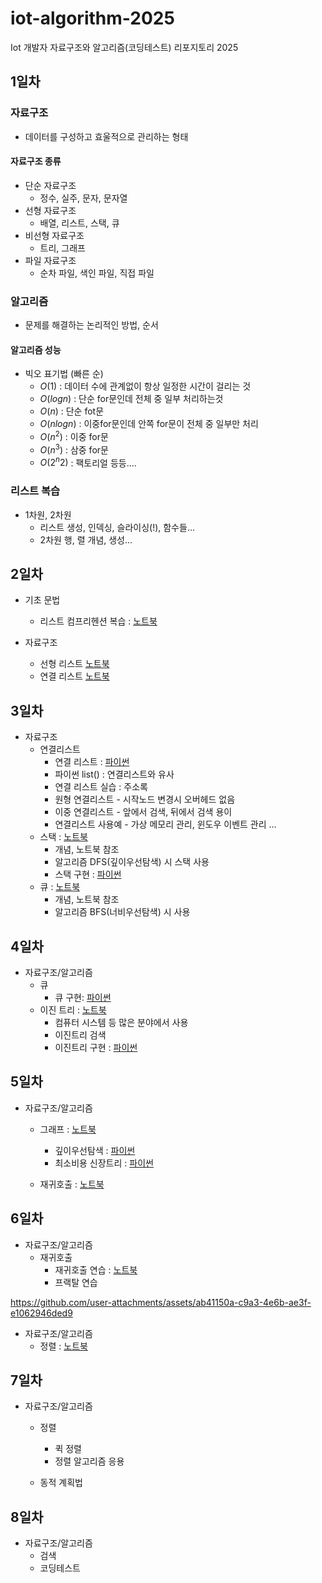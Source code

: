 # iot-algorithm-2025
Iot 개발자 자료구조와 알고리즘(코딩테스트) 리포지토리 2025

## 1일차

### 자료구조
- 데이터를 구성하고 효울적으로 관리하는 형태 

#### 자료구조 종류
- 단순 자료구조
    - 정수, 실주, 문자, 문자열
- 선형 자료구조
    - 배열, 리스트, 스택, 큐
- 비선형 자료구조
    - 트리, 그래프
- 파일 자료구조
    - 순차 파일, 색인 파일, 직접 파일

### 알고리즘
- 문제를 해결하는 논리적인 방법, 순서

#### 알고리즘 성능

- 빅오 표기법 (빠른 순)
    - $O(1)$ : 데이터 수에 관계없이 항상 일정한 시간이 걸리는 것
    - $O(log n)$ : 단순 for문인데 전체 중 일부 처리하는것
    - $O(n)$ :  단순 fot문
    - $O(n log n)$ : 이중for문인데 안쪽 for문이 전체 중 일부만 처리
    - $O(n^2)$ : 이중 for문
    - $O(n^3)$ : 삼중 for문 
    - $O(2^n2)$ : 팩토리얼 등등....

### 리스트 복습
- 1차원, 2차원
    - 리스트 생성, 인덱싱, 슬라이싱(!), 함수들...
    - 2차원 행, 렬 개념, 생성...


## 2일차 

- 기초 문법
    - 리스트 컴프리헨션 복습 : [노트북](./day02/da01list_again.ipynb)

- 자료구조 
    - 선형 리스트 [노트북](./day02/da02_linear_list.ipynb) 
    - 연결 리스트 [노트북](./day02/da04_linked_list.ipynb)


## 3일차
- 자료구조
    - 연결리스트
        - 연결 리스트 : [파이썬](./day03/da01_linked_list.py)
        - 파이썬 list() : 연결리스트와 유사
        - 연결 리스트 실습 : 주소록
        - 원형 연결리스트 - 시작노드 변경시 오버헤드 없음
        - 이중 연결리스트 - 앞에서 검색, 뒤에서 검색 용이
        - 연결리스트 사용예 - 가상 메모리 관리, 윈도우 이벤트 관리 ...
    - 스택 : [노트북](./day03/da02_stack.ipynb)
        - 개념, 노트북 참조
        - 알고리즘 DFS(깊이우선탐색) 시 스택 사용
        - 스택 구현 : [파이썬](./day03/da03_stack.py)
    - 큐 : [노트북](./day03/da04_Queue.ipynb)
        - 개념, 노트북 참조
        - 알고리즘 BFS(너비우선탐색) 시 사용

## 4일차
- 자료구조/알고리즘
    - 큐 
        - 큐 구현: [파이썬](./day04/da01_queue.py)
    - 이진 트리 : [노트북](./day04/da02_binary_tree.ipynb)
        - 컴퓨터 시스템 등 많은 분야에서 사용
        - 이진트리 검색
        - 이진트리 구현 : [파이썬](./day04/da03_binary_tree.py)

## 5일차
- 자료구조/알고리즘
    - 그래프 : [노트북](./day05/da01_graph.ipynb)
        - 깊이우선탐색 : [파이썬](./day05/da02_dfs.py)
        - 최소비용 신장트리 : [파이썬](./day05/da03_min_cost_spanningtree.py)

    - 재귀호출 : [노트북](./day05/da04_Recursive_Call.ipynb)

## 6일차 
- 자료구조/알고리즘
    - 재귀호출
        - 재귀호출 연습 : [노트북](./day06/da01_recursive_practice.ipynb)
        - 프랙탈 연습


https://github.com/user-attachments/assets/ab41150a-c9a3-4e6b-ae3f-e1062946ded9



- 자료구조/알고리즘
    - 정렬 : [노트북](./day06/da04_sort.ipynb)

## 7일차 
- 자료구조/알고리즘
    - 정렬
        - 퀵 정렬
        - 정렬 알고리즘 응용

    - 동적 계획법

## 8일차 
- 자료구조/알고리즘
    - 검색
    - 코딩테스트

